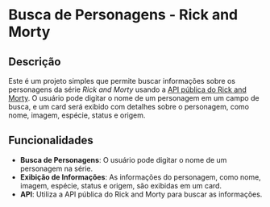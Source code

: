 # Busca de Personagens - Rick and Morty

## Descrição

Este é um projeto simples que permite buscar informações sobre os personagens da série *Rick and Morty* usando a [API pública do Rick and Morty](https://rickandmortyapi.com/). O usuário pode digitar o nome de um personagem em um campo de busca, e um card será exibido com detalhes sobre o personagem, como nome, imagem, espécie, status e origem.

## Funcionalidades

- **Busca de Personagens**: O usuário pode digitar o nome de um personagem na série.
- **Exibição de Informações**: As informações do personagem, como nome, imagem, espécie, status e origem, são exibidas em um card.
- **API**: Utiliza a API pública do Rick and Morty para buscar as informações.
